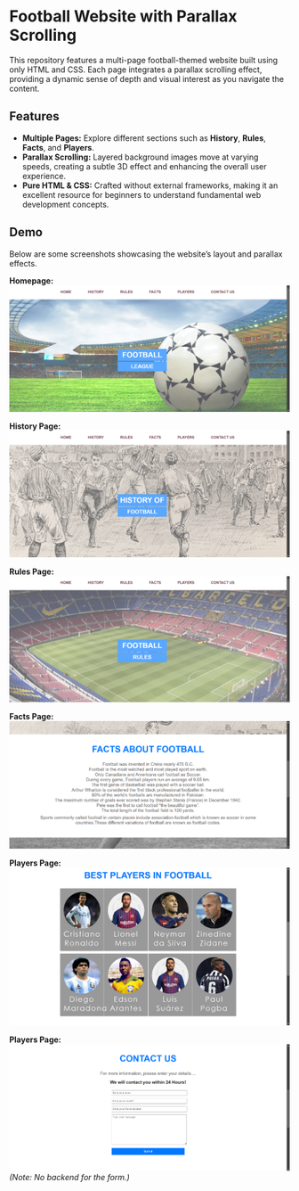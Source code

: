 # Football Website with Parallax Scrolling

This repository features a multi-page football-themed website built using only HTML and CSS. Each page integrates a parallax scrolling effect, providing a dynamic sense of depth and visual interest as you navigate the content.

## Features
- **Multiple Pages:** Explore different sections such as **History**, **Rules**, **Facts**, and **Players**.  
- **Parallax Scrolling:** Layered background images move at varying speeds, creating a subtle 3D effect and enhancing the overall user experience.  
- **Pure HTML & CSS:** Crafted without external frameworks, making it an excellent resource for beginners to understand fundamental web development concepts.  


## Demo
Below are some screenshots showcasing the website’s layout and parallax effects.

**Homepage:**
![Homepage Screenshot](./screenshots/Home_page.png)

**History Page:**
![Teams Page Screenshot](./screenshots/History_page.png)

**Rules Page:**
![Matches Page Screenshot](./screenshots/Rules_page.png)

**Facts Page:**
![Teams Page Screenshot](./screenshots/Facts_page.png)

**Players Page:**
![Matches Page Screenshot](./screenshots/Players_page.png)

**Players Page:**
![Matches Page Screenshot](./screenshots/ContactUs_page.png)
*(Note: No backend for the form.)*



